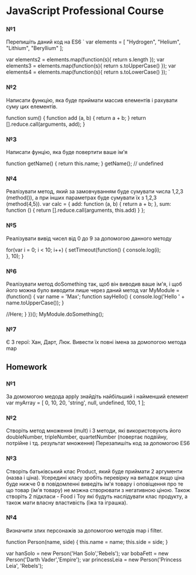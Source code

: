 # JavaScript Professional Course

### №1 
Перепишіть даний код на ES6
`
var elements = [
  "Hydrogen",
  "Helium",
  "Lithium",
  "Beryllium"
];

var elements2 = elements.map(function(s){ return s.length });
var elements3 = elements.map(function(s){ return s.toUpperCase() });
var elements4 = elements.map(function(s){ return s.toLowerCase() });
`

### №2

Написати функцію, яка буде приймати массив елементів і рахувати суму цих елементів.

function sum() {
  function add (a, b) { return a + b; }
  return [].reduce.call(arguments, add);
}

### №3

Написати фунцію, яка буде повертити ваше ім'я

function getName() { return this.name; }
getName();
// undefined

### №4

Реалізувати метод, який за замовчуванням буде сумувати числа 1,2,3 (method()), а при інших параметрах буде сумувати їх з 1,2,3 (method(4,5)).
var calc = {
 add: function (a, b) { return a + b; },
 sum: function () { return [].reduce.call(arguments, this.add) }
};

### №5
Реалізувати вивід чисел від 0 до 9 за допомогою данного методу

for(var i = 0; i < 10; i++) {
    setTimeout(function() {
      console.log(i);  
    }, 10);
}

### №6

Реалізувати метод doSomething так, щоб він виводив ваше ім'я, і щоб його можна було виводити лише через даний метод
var MyModule = (function() {
  var name = 'Max';
  function sayHello() {
      console.log('Hello ' + name.toUpperCase());
 }
 
  //Here;
 }
})();
MyModule.doSomething();

###  №7

Є 3 герої: Хан, Дарт, Люк.
Вивести їх повні імена за домопогою метода map

## Homework

### №1
За домомогою медода apply знайдіть найбільший і найменший елемент
var myArray = [ 0, 10, 20, 'string', null, undefined, 100, 1  ];

### №2

Створіть метод множення (mult) і 3 методи, які використовують його doubleNumber, tripleNumber, quartetNumber (повертає подвійну, потрійне і тд. результат множення)
Перезапишіть код за допомогою ES6

### №3
Створіть батьківський клас Product, який буде приймати 2 аргументи (назва і ціна).
 Усередині класу зробіть перевірку на випадок якщо ціна буде нижче 0
 в повідомленні виведіть ім'я товару і оповіщення про те що товар (ім'я товару)
 не можна створювати з негативною ціною. Також створіть 2 підкласи -
  Food і Toy які будуть наслідувати клас продукту, а також мати власну властивість (їжа та іграшка).

### №4
Визначити злих персонажів за допомогою методів map i filter.

function Person(name, side) {
    this.name = name;
    this.side = side;
}

var hanSolo = new Person('Han Solo','Rebels');
var bobaFett = new Person('Darth Vader','Empire');
var princessLeia = new Person('Princess Leia', 'Rebels');
